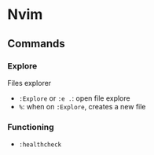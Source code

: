 # Nvim

## Commands

### Explore

Files explorer

- `:Explore` or `:e .`: open file explore
- `%`: when on `:Explore`, creates a new file

### Functioning
- `:healthcheck`
